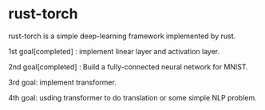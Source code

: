 # rust-torch

rust-torch is a simple deep-learning framework implemented by rust.

1st goal\[completed\] : implement linear layer and activation layer.

2nd goal\[completed\] : Build a fully-connected neural network for MNIST.

3rd goal: implement transformer.

4th goal: usding transformer to do translation or some simple NLP problem.